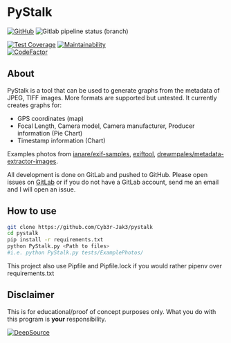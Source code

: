 # PyStalk

[![GitHub](https://img.shields.io/github/license/Cyb3r-Jak3/pystalk?style=flat)](https://github.com/Cyb3r-Jak3/PyStalk/blob/master/LICENSE) ![Gitlab pipeline status (branch)](https://img.shields.io/gitlab/pipeline/Cyb3r-Jak3/pystalk/master?label=Build&style=flat)  

[![Test Coverage](https://api.codeclimate.com/v1/badges/896b338971314c13a56e/test_coverage)](https://codeclimate.com/github/Cyb3r-Jak3/PyStalk/test_coverage) [![Maintainability](https://api.codeclimate.com/v1/badges/896b338971314c13a56e/maintainability)](https://codeclimate.com/github/Cyb3r-Jak3/PyStalk/maintainability)  
[![CodeFactor](https://www.codefactor.io/repository/github/cyb3r-jak3/pystalk/badge)](https://www.codefactor.io/repository/github/cyb3r-jak3/pystalk)

## About

PyStalk is a tool that can be used to generate graphs from the metadata of JPEG, TIFF images. More formats are supported but untested.
It currently creates graphs for:

- GPS coordinates (map)
- Focal Length, Camera model, Camera manufacturer, Producer information (Pie Chart)
- Timestamp information (Chart)

Examples photos from [ianare/exif-samples](https://github.com/ianare/exif-samples/tree/master/jpg/gps), [exiftool](https://owl.phy.queensu.ca/~phil/exiftool/sample_images.html), [drewmpales/metadata-extractor-images](https://github.com/drewnoakes/metadata-extractor-images).

All development is done on GitLab and pushed to GitHub.
Please open issues on [GitLab](https://gitlab.com/Cyb3r-Jak3/PyStalk/issues) or if you do not have a GitLab account, send me an email and I will open an issue.

## How to use

```bash
git clone https://github.com/Cyb3r-Jak3/pystalk
cd pystalk
pip install -r requirements.txt
python PyStalk.py <Path to files>
#i.e. python PyStalk.py tests/ExamplePhotos/
```

This project also use Pipfile and Pipfile.lock if you would rather pipenv over requirements.txt

## Disclaimer

This is for educational/proof of concept purposes only. What you do with this program is **your** responsibility.

[![DeepSource](https://static.deepsource.io/deepsource-badge-light.svg)](https://deepsource.io/gl/Cyb3r-Jak3/PyStalk/?ref=repository-badge)
